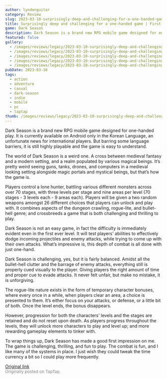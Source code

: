```yaml
---
author: lyndonguitar
category: Review
slug: 2023-03-10-surprisingly-deep-and-challenging-for-a-one-handed-game-first-impressions-dark-season
title: Surprisingly deep and challenging for a one-handed game | First Impressions - Dark Season
game: Dark Season
description: Dark Season is a brand new RPG mobile game designed for one-handed play. It is currently available on Android only in the Korean Language, an unfortunate news for international players. But barring some language barriers, it is still highly playable and the game is easy to understand.
featured: false
gallery:
  - /images/reviews/legacy/2023-03-10-surprisingly-deep-and-challenging-for-a-one-handed-game--first-impressions---dark-season-0.avif
  - /images/reviews/legacy/2023-03-10-surprisingly-deep-and-challenging-for-a-one-handed-game--first-impressions---dark-season-1.avif
  - /images/reviews/legacy/2023-03-10-surprisingly-deep-and-challenging-for-a-one-handed-game--first-impressions---dark-season-2.avif
  - /images/reviews/legacy/2023-03-10-surprisingly-deep-and-challenging-for-a-one-handed-game--first-impressions---dark-season-3.avif
  - /images/reviews/legacy/2023-03-10-surprisingly-deep-and-challenging-for-a-one-handed-game--first-impressions---dark-season-4.avif
pubDate: 2023-03-10
tags:
  - action
  - adventure
  - casual
  - dark-season
  - indie
  - mobile
  - pc
  - taptap
thumb: /images/reviews/legacy/2023-03-10-surprisingly-deep-and-challenging-for-a-one-handed-game--first-impressions---dark-season-0.avif
---
```


Dark Season is a brand new RPG mobile game designed for one-handed play. It is currently available on Android only in the Korean Language, an unfortunate news for international players. But barring some language barriers, it is still highly playable and the game is easy to understand.

The world of Dark Season is a weird one. A cross between medieval fantasy and a modern setting, and a realm populated by various magical beings. It’s pretty weird seeing guns, tanks, drones, and computers in a medieval looking setting alongside magic portals and mystical beings, but that’s how the game is.

Players control a lone hunter, battling various different monsters across over 70 stages, with three levels per stage and nine areas per level (70 stages - 3 levels each  - 9 areas each). Players will be given a two random weapons amongst 26 different choices that players can unlock and play with. It combines aspects of the dungeon crawling, rogue-lite, and bullet-hell genre; and crossbreeds a game that is both challenging and thrilling to play.

Dark Season is not an easy game, in fact the difficulty is immediately evident even in the first ever level. It will test players' abilities to effectively dodge incoming projectiles and enemy attacks, while trying to come up with their own attacks. What’s impressive is, this depth of combat is all done with just one-hand.

Dark Season is challenging, yes, but it is fairly balanced. Amidst all the bullet-hell clutter and the barrage of enemy attacks, everything still is properly cued visually to the player. Giving players the right amount of time and proper cue to evade attacks. It never felt unfair, but make no mistake, it is unforgiving.

The rogue-lite nature exists in the form of temporary character bonuses, where every once in a while, when players clear an area, a choice is presented to them. It’s either focus on your attacks, or defense, or a little bit of both. Once the level ends, the bonus disappears.

However, progression for both the characters' levels and the stages are retained and do not reset upon death. As players progress throughout the levels, they will unlock more characters to play and level up; and more rewarding gameplay elements to tinker with.

To wrap things up, Dark Season has made a good first impression on me. The game is challenging, thrilling, and fun to play. The combat is fun, and I like many of the systems in place. I just wish they could tweak the time currency a bit so I could play more frequently.

[Original link](https://www.taptap.io/post/4756179)<br><span style="font-size: 0.95em; color: #888;">Originally posted on TapTap.</span>